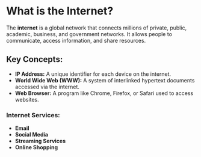 # What is the Internet?

The **internet** is a global network that connects millions of private, public, academic, business, and government networks. It allows people to communicate, access information, and share resources.

## Key Concepts:
- **IP Address:** A unique identifier for each device on the internet.
- **World Wide Web (WWW):** A system of interlinked hypertext documents accessed via the internet.
- **Web Browser:** A program like Chrome, Firefox, or Safari used to access websites.

### Internet Services:
- **Email**
- **Social Media**
- **Streaming Services**
- **Online Shopping**
